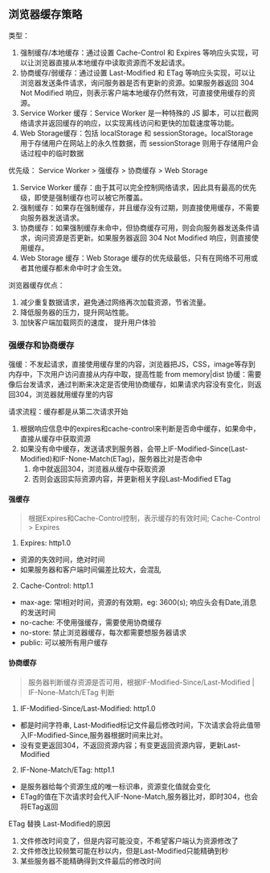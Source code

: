 ## 浏览器缓存策略
类型：
1. 强制缓存/本地缓存：通过设置 Cache-Control 和 Expires 等响应头实现，可以让浏览器直接从本地缓存中读取资源而不发起请求。
2. 协商缓存/弱缓存：通过设置 Last-Modified 和 ETag 等响应头实现，可以让浏览器发送条件请求，询问服务器是否有更新的资源。如果服务器返回 304 Not Modified 响应，则表示客户端本地缓存仍然有效，可直接使用缓存的资源。
3. Service Worker 缓存：Service Worker 是一种特殊的 JS 脚本，可以拦截网络请求并返回缓存的响应，以实现离线访问和更快的加载速度等功能。
4. Web Storage缓存：包括 localStorage 和 sessionStorage。localStorage 用于存储用户在网站上的永久性数据，而 sessionStorage 则用于存储用户会话过程中的临时数据

优先级：
Service Worker > 强缓存 > 协商缓存 > Web Storage
1. Service Worker 缓存：由于其可以完全控制网络请求，因此具有最高的优先级，即使是强制缓存也可以被它所覆盖。
2. 强制缓存：如果存在强制缓存，并且缓存没有过期，则直接使用缓存，不需要向服务器发送请求。
3. 协商缓存：如果强制缓存未命中，但协商缓存可用，则会向服务器发送条件请求，询问资源是否更新。如果服务器返回 304 Not Modified 响应，则直接使用缓存。
4. Web Storage 缓存：Web Storage 缓存的优先级最低，只有在网络不可用或者其他缓存都未命中时才会生效。

浏览器缓存优点：
1. 减少重复数据请求，避免通过网络再次加载资源，节省流量。
2. 降低服务器的压力，提升网站性能。
3. 加快客户端加载网页的速度， 提升用户体验

### 强缓存和协商缓存
强缓：不发起请求，直接使用缓存里的内容，浏览器把JS，CSS，image等存到内存中，下次用户访问直接从内存中取，提高性能 from memory|dist
协缓：需要像后台发请求，通过判断来决定是否使用协商缓存，如果请求内容没有变化，则返回304，浏览器就用缓存里的内容

请求流程：缓存都是从第二次请求开始
1. 根据响应信息中的expires和cache-control来判断是否命中缓存，如果命中，直接从缓存中获取资源
2. 如果没有命中缓存，发送请求到服务器，会带上IF-Modified-Since(Last-Modified)和IF-None-Match(ETag)，服务器比对是否命中
   1. 命中就返回304，浏览器从缓存中获取资源
   2. 否则会返回实际资源内容，并更新相关字段Last-Modified ETag
   
#### 强缓存
> 根据Expires和Cache-Control控制，表示缓存的有效时间; Cache-Control > Expires
1. Expires: http1.0
  - 资源的失效时间，绝对时间
  - 如果服务器和客户端时间偏差比较大，会混乱
2. Cache-Control: http1.1
  - max-age: 常l相对时间，资源的有效期，eg: 3600(s); 响应头会有Date,消息的发送时间
  - no-cache: 不使用强缓存，需要使用协商缓存
  - no-store: 禁止浏览器缓存，每次都需要想服务器请求
  - public: 可以被所有用户缓存

#### 协商缓存
> 服务器判断缓存资源是否可用，根据IF-Modified-Since/Last-Modified | IF-None-Match/ETag 判断
1. IF-Modified-Since/Last-Modified: http1.0
  - 都是时间字符串, Last-Modified标记文件最后修改时间，下次请求会将此值带入IF-Modified-Since,服务器根据时间来比对。
  - 没有变更返回304，不返回资源内容；有变更返回资源内容，更新Last-Modified
2. IF-None-Match/ETag: http1.1
  - 是服务器给每个资源生成的唯一标识串，资源变化值就会变化
  - ETag的值在下次请求时会代入IF-None-Match,服务器比对，即时304，也会将ETag返回

ETag 替换 Last-Modified的原因
1. 文件修改时间变了，但是内容可能没变，不希望客户端认为资源修改了
2. 文件修改比较频繁可能在秒以内，但是Last-Modified只能精确到秒
3. 某些服务器不能精确得到文件最后的修改时间